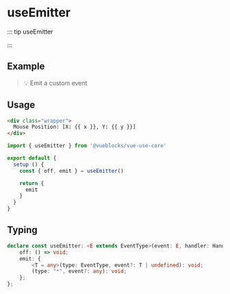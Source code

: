 # useEmitter

::: tip useEmitter

:::

## Example

> 💡 Emit a custom event

<!-- <ClientOnly>
  <UseEmitter />
</ClientOnly> -->

## Usage

```html
<div class="wrapper">
  Mouse Position: [X: {{ x }}, Y: {{ y }}]
</div>
```

```js
import { useEmitter } from '@vueblocks/vue-use-core'

export default {
  setup () {
    const { off, emit } = useEmitter()

    return {
      emit
    }
  }
}
```

## Typing

```ts
declare const useEmitter: <E extends EventType>(event: E, handler: Handler<E> | WildcardHandler) => {
    off: () => void;
    emit: {
        <T = any>(type: EventType, event?: T | undefined): void;
        (type: "*", event?: any): void;
    };
};
```
